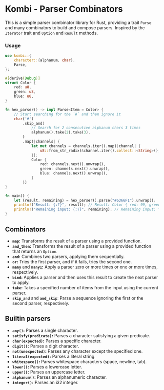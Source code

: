 # Kombi - Parser Combinators

This is a simple parser combinator library for Rust, providing a trait `Parse` and many combinators to build and compose parsers. Inspired by the `Iterator` trait and `Option` and `Result` methods.

### Usage

```rust
use kombi::{
    character::{alphanum, char},
    Parse,
};

#[derive(Debug)]
struct Color {
    red: u8,
    green: u8,
    blue: u8,
}

fn hex_parser() -> impl Parse<Item = Color> {
    // Start searching for the `#` and then ignore it
    char('#')
        .skip_and(
            // Search for 2 consecutive alphanum chars 3 times
            alphanum().take(2).take(3),
        )
        .map(|channels| {
            let mut channels = channels.iter().map(|channel| {
                u8::from_str_radix(&channel.iter().collect::<String>(), 16).unwrap()
            });
            Color {
                red: channels.next().unwrap(),
                green: channels.next().unwrap(),
                blue: channels.next().unwrap(),
            }
        })
}

fn main() {
    let (result, remaining) = hex_parser().parse("#6366F1").unwrap();
    println!("Result: {:?}", result); // Result: Color { red: 99, green: 102, blue: 241 }
    println!("Remaining input: {:?}", remaining); // Remaining input: ""
}
```

## Combinators

- **`map`:** Transforms the result of a parser using a provided function.
- **`and_then`:** Transforms the result of a parser using a provided function that returns an `Option`.
- **`and`:** Combines two parsers, applying them sequentially.
- **`or`:** Tries the first parser, and if it fails, tries the second one.
- **`many`** and **`many1`:** Apply a parser zero or more times or one or more times, respectively.
- **`bind`:** Applies a parser and then uses this result to create the next parser to apply.
- **`take`:** Takes a specified number of items from the input using the current parser.
- **`skip_and`** and **`and_skip`**: Parse a sequence ignoring the first or the second parser, respectively.

## Builtin parsers

- **`any()`:** Parses a single character.
- **`satisfy(predicate)`:** Parses a character satisfying a given predicate.
- **`char(expected)`:** Parses a specific character.
- **`digit()`:** Parses a digit character.
- **`not(unexpected)`:** Parses any character except the specified one.
- **`literal(expected)`:** Parses a literal string.
- **`whitespace()`:** Parses whitespace characters (space, newline, tab).
- **`lower()`:** Parses a lowercase letter.
- **`upper()`:** Parses an uppercase letter.
- **`alphanum()`:** Parses an alphanumeric character.
- **`integer()`:** Parses an i32 integer.
